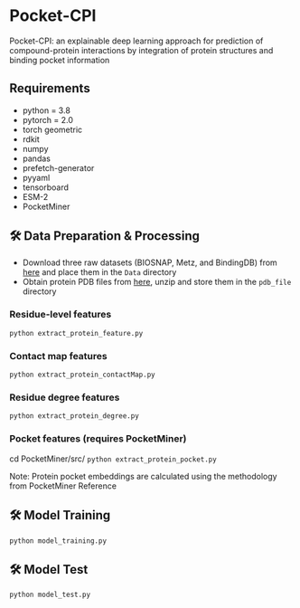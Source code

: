 # Pocket-CPI
Pocket-CPI: an explainable deep learning approach for prediction of compound-protein interactions by integration of protein structures and binding pocket information


## Requirements
  * python = 3.8
  * pytorch = 2.0
  * torch geometric
  * rdkit
  * numpy
  * pandas
  * prefetch-generator
  * pyyaml
  * tensorboard
  * ESM-2
  * PocketMiner

## 🛠️ Data Preparation & Processing
- Download three raw datasets (BIOSNAP, Metz, and BindingDB) from [here](https://drive.google.com/drive/folders/1THATwG_cxQvzn4-XWf19tGT9ugwBFYVP?usp=drive_link) and place them in the `Data` directory
- Obtain protein PDB files from [here](https://drive.google.com/file/d/1jK1wDX_PQ_ha4pOgB0CWCpKSPj8Vb8to/view?usp=drive_link), unzip and store them in the `pdb_file` directory

### Residue-level features
`python extract_protein_feature.py`

### Contact map features
`python extract_protein_contactMap.py`

### Residue degree features
`python extract_protein_degree.py`

### Pocket features (requires PocketMiner)
cd PocketMiner/src/
`python extract_protein_pocket.py`

Note: Protein pocket embeddings are calculated using the methodology from PocketMiner Reference

## 🛠️ Model Training
`python model_training.py`

## 🛠️ Model Test
`python model_test.py`




